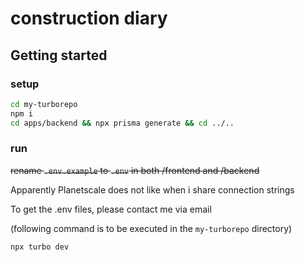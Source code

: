 # construction diary

## Getting started

### setup

```bash
cd my-turborepo
npm i
cd apps/backend && npx prisma generate && cd ../..
```

### run

~~rename `.env.example` to `.env` in both /frontend and /backend~~

Apparently Planetscale does not like when i share connection strings

To get the .env files, please contact me via email

(following command is to be executed in the `my-turborepo` directory)

```bash
npx turbo dev
```
